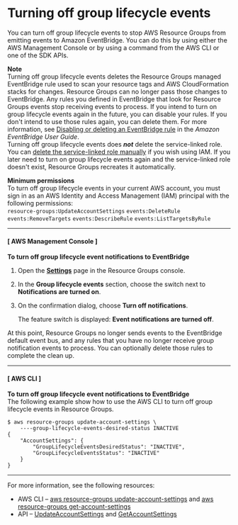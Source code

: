 # Turning off group lifecycle events<a name="monitor-groups-turn-off"></a>

You can turn off group lifecycle events to stop AWS Resource Groups from emitting events to Amazon EventBridge\. You can do this by using either the AWS Management Console or by using a command from the AWS CLI or one of the SDK APIs\. 

**Note**  
Turning off group lifecycle events deletes the Resource Groups managed EventBridge rule used to scan your resource tags and AWS CloudFormation stacks for changes\. Resource Groups can no longer pass those changes to EventBridge\. Any rules you defined in EventBridge that look for Resource Groups events stop receiving events to process\. If you intend to turn on group lifecycle events again in the future, you can disable your rules\. If you don't intend to use those rules again, you can delete them\. For more information, see [Disabling or deleting an EventBridge rule](https://docs.aws.amazon.com/eventbridge/latest/userguide/delete-or-disable-rule.html) in the *Amazon EventBridge User Guide*\.  
Turning off group lifecycle events does ***not*** delete the service\-linked role\. You can [delete the service\-linked role manually](security_iam_service-linked-roles.md#delete-service-linked-role) if you wish using IAM\. If you later need to turn on group lifecycle events again and the service\-linked role doesn't exist, Resource Groups recreates it automatically\.

**Minimum permissions**  
To turn off group lifecycle events in your current AWS account, you must sign in as an AWS Identity and Access Management \(IAM\) principal with the following permissions:  
`resource-groups:UpdateAccountSettings`
`events:DeleteRule`
`events:RemoveTargets`
`events:DescribeRule`
`events:ListTargetsByRule`

------
#### [ AWS Management Console ]

**To turn off group lifecycle event notifications to EventBridge**

1. Open the **[Settings](https://console.aws.amazon.com/resource-groups/groups/settings)** page in the Resource Groups console\.

1. In the **Group lifecycle events** section, choose the switch next to **Notifications are turned on**\.

1. On the confirmation dialog, choose **Turn off notifications**\.

   The feature switch is displayed: **Event notifications are turned off**\.

At this point, Resource Groups no longer sends events to the EventBridge default event bus, and any rules that you have no longer receive group notification events to process\. You can optionally delete those rules to complete the clean up\.

------
#### [ AWS CLI ]

**To turn off group lifecycle event notifications to EventBridge**  
The following example show how to use the AWS CLI to turn off group lifecycle events in Resource Groups\. 

```
$ aws resource-groups update-account-settings \
    ----group-lifecycle-events-desired-status INACTIVE
{
    "AccountSettings": {
        "GroupLifecycleEventsDesiredStatus": "INACTIVE",
        "GroupLifecycleEventsStatus": "INACTIVE"
    }
}
```

------

For more information, see the following resources:
+ AWS CLI – [aws resource\-groups update\-account\-settings](https://docs.aws.amazon.com/cli/latest/reference/resource-groups/update-account-settings.html) and [aws resource\-groups get\-account\-settings](https://docs.aws.amazon.com/cli/latest/reference/resource-groups/get-account-settings.html)
+ API – [UpdateAccountSettings](https://docs.aws.amazon.com/ARG/latest/APIReference/API_UpdateAccountSettings.html) and [GetAccountSettings](https://docs.aws.amazon.com/ARG/latest/APIReference/API_GetAccountSettings.html)